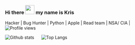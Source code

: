 ### Hi there <img src="https://raw.githubusercontent.com/MartinHeinz/MartinHeinz/master/wave.gif" width="30px"> my name is Kris

Hacker | Bug Hunter | Python | Apple | Read team | NSA/ CIA |&nbsp;&nbsp;&nbsp;&nbsp;&nbsp;&nbsp;![Profile views](https://gpvc.arturio.dev/krisk248) 


![Github stats](https://github-readme-stats.vercel.app/api?username=krisk248&show_icons=true&theme=dark&hide=prs,issues)&nbsp;&nbsp;&nbsp;&nbsp;&nbsp;&nbsp;![Top Langs](https://github-readme-stats.vercel.app/api/top-langs/?username=krisk248&layout=compact&theme=dark)



